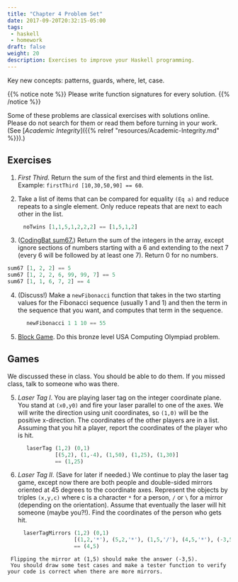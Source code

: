 ```yaml
---
title: "Chapter 4 Problem Set"
date: 2017-09-20T20:32:15-05:00
tags:
 - haskell
 - homework
draft: false
weight: 20
description: Exercises to improve your Haskell programming.
---
```


Key new concepts: patterns, guards, where, let, case.

{{% notice note %}}
Please write function signatures for every solution.
{{% /notice %}}

Some of these problems are classical exercises with solutions
online. Please do not search for them or read them before turning in
your work. 
(See [_Academic Integrity_]({{% relref "resources/Academic-Integrity.md" %}}).)

## Exercises

1. _First Third_. Return the sum of the first and third elements in the list. Example: `firstThird [10,30,50,90] == 60`.

2. Take a list of items that can be compared for equality `(Eq a)` and 
   reduce repeats to a single element. Only reduce repeats that are next to each other in the list.
```haskell
     noTwins [1,1,5,1,2,2,2] == [1,5,1,2]
```
3. ([CodingBat sum67.](http://codingbat.com/prob/p111327))
Return the sum of the integers in the array, except ignore sections of numbers starting with a 6 and extending to the next 7 (every 6 will be followed by at least one 7). Return 0 for no numbers.
```haskell
sum67 [1, 2, 2] == 5
sum67 [1, 2, 2, 6, 99, 99, 7] == 5
sum67 [1, 1, 6, 7, 2] == 4
```
4. (Discuss!) Make a `newFibonacci` function that takes in the two starting values for the Fibonacci sequence (usually 1 and 1) and then the term in the sequence that you want, and computes that term in the sequence.
```haskell
      newFibonacci 1 1 10 == 55
```
5. [Block Game](http://usaco.org/index.php?page=viewproblem2&cpid=664). Do this bronze level USA Computing Olympiad problem.

## Games

We discussed these in class. You should be able to do them. If you missed class, talk to someone who was there.

5. _Laser Tag I_. You are playing laser tag on the integer coordinate plane. You stand at `(x0,y0)` and fire your laser parallel to one of the axes. We will write the direction using unit coordinates, so `(1,0)` will be the positive x-direction. The coordinates of the other players are in a list. Assuming that you hit a player, report the coordinates of the player who is hit.
```haskell
      laserTag (1,2) (0,1) 
               [(5,2), (1,-4), (1,50), (1,25), (1,30)]
               == (1,25)
```

6. _Laser Tag II_. (Save for later if needed.) We continue to play the
laser tag game, except now there are both people and double-sided
mirrors oriented at 45 degrees to the coordinate axes. Represent the
objects by triples `(x,y,c)` where c is a character `*` for a person,
`/` or `\` for a mirror (depending on the orientation). Assume that
eventually the laser will hit someone (maybe you?!). Find the
coordinates of the person who gets hit.
```haskell
     laserTagMirrors (1,2) (0,1) 
                     [(1,2,'*'), (5,2,'*'), (1,5,'/'), (4,5,'*'), (-3,5,'*')]
                     == (4,5)
```

     Flipping the mirror at (1,5) should make the answer (-3,5). 
     You should draw some test cases and make a tester function to verify your code is correct when there are more mirrors.

